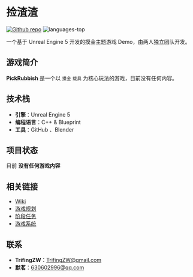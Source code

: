 # 捡渣渣

<div>
   <a href="https://github.com/TrifingZW/PickRubbish"><img alt="Github repo" src="https://img.shields.io/website?url=https%3A%2F%2Fgithub.com%2FPJ-568%2Fqmole-source-site&up_color=007bff&up_message=PickRubbish&logo=github&label=Github" loading="lazy"></a>
	<img src="https://img.shields.io/github/languages/top/TrifingZW/PickRubbish?color=green" alt="languages-top" />
</div>

一个基于 Unreal Engine 5 开发的摸金主题游戏 Demo，由两人独立团队开发。

## 游戏简介

**PickRubbish** 是一个以 `摸金` `载具` 为核心玩法的游戏，目前没有任何内容。

## 技术栈
- **引擎**：Unreal Engine 5
- **编程语言**：C++ & Blueprint
- **工具**：GitHub 、Blender

## 项目状态
目前 **没有任何游戏内容**

## 相关链接
- [Wiki](https://github.com/TrifingZW/PickRubbish/wiki)
- [游戏规划](https://github.com/TrifingZW/PickRubbish/wiki/游戏规划)
- [阶段任务](https://github.com/TrifingZW/PickRubbish/wiki/阶段任务)
- [游戏系统](https://github.com/your-username/your-repo/wiki/系统概述)

## 联系
- **TrifingZW**：TrifingZW@gmail.com
- **默茗**：630602996@qq.com
